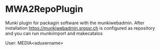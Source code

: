 # MWA2RepoPlugin

Munki plugin for packagin software with the munkiwebadmin.
After installation https://munkiwebadmin.srgssr.ch is configured as repository and you can run munkiimport and makecatalos

User: MEDIA\<adusername>
